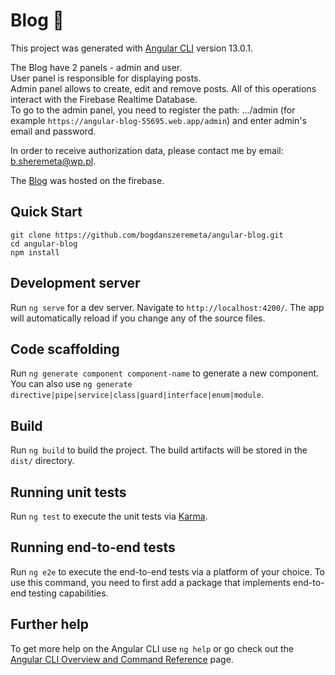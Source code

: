 # Blog :pencil:

This project was generated with [Angular CLI](https://github.com/angular/angular-cli) version 13.0.1.

The Blog have 2 panels - admin and user.\
User panel is responsible for displaying posts.\
Admin panel allows to create, edit and remove posts. All of this operations interact with the Firebase Realtime Database.\
To go to the admin panel, you need to register the path: .../admin (for example `https://angular-blog-55695.web.app/admin`) and enter admin's email and password.

In order to receive authorization data, please contact me by email: b.sheremeta@wp.pl.

The [Blog](https://angular-blog-55695.web.app/) was hosted on the firebase.

## Quick Start
```git clone https://github.com/bogdanszeremeta/angular-blog.git```\
```cd angular-blog```\
```npm install```


## Development server

Run `ng serve` for a dev server. Navigate to `http://localhost:4200/`. The app will automatically reload if you change any of the source files.

## Code scaffolding

Run `ng generate component component-name` to generate a new component. You can also use `ng generate directive|pipe|service|class|guard|interface|enum|module`.

## Build

Run `ng build` to build the project. The build artifacts will be stored in the `dist/` directory.

## Running unit tests

Run `ng test` to execute the unit tests via [Karma](https://karma-runner.github.io).

## Running end-to-end tests

Run `ng e2e` to execute the end-to-end tests via a platform of your choice. To use this command, you need to first add a package that implements end-to-end testing capabilities.

## Further help

To get more help on the Angular CLI use `ng help` or go check out the [Angular CLI Overview and Command Reference](https://angular.io/cli) page.

